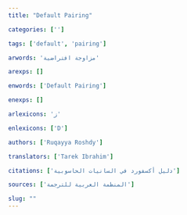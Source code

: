 ```yaml
---
title: "Default Pairing"

categories: ['']

tags: ['default', 'pairing']

arwords: 'مزاوجة افتراضية'

arexps: []

enwords: ['Default Pairing']

enexps: []

arlexicons: 'ز'

enlexicons: ['D']

authors: ['Ruqayya Roshdy']

translators: ['Tarek Ibrahim']

citations: ['دليل أكسفورد في السانيات الحاسوبية']

sources: ['المنظمة العربية للترجمة']

slug: ""
---
```

